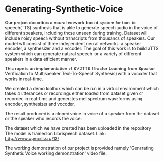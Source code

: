 # Generating-Synthetic-Voice

Our project describes a neural network-based system for text-to-speech(TTS) synthesis that is able to generate speech audio in the voice of different speakers, including those unseen during training. Dataset will include noisy speech without transcripts from thousands of speakers. Our model will consist of three independent neural networks: a speaker encoder, a synthesizer and a vocoder. The goal of this work is to build aTTS system which can generate natural speech for a variety of different speakers in a data efficient manner.

This repo is an implementation of SV2TTS (Trasfer Learning from Speaker Verification to Multispeaker Text-To-Speech Synthesis) with a vocoder that works in real-time.

We created a demo toolbox which can be run in a virtual environment which takes 4 utterances of recordings either loaded from dataset given or recorded in real-time and generates mel spectrum waveforms using encoder, synthesizer and vocoder.

The result produced is a cloned voice in voice of a speaker from the dataset or the speaker who records the voice.

The dataset which we have created has been uploaded in the repository
The model is trained on Librispeech dataset. Link: http://www.openslr.org/12/

The working demonstration of our project is provided namely 'Generating Synthetic Voice working demonstration' video file.
